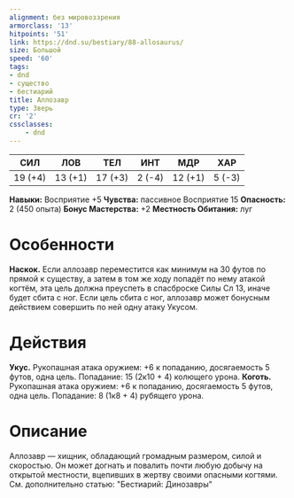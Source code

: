 ```yaml
---
alignment: без мировоззрения
armorclass: '13'
hitpoints: '51'
link: https://dnd.su/bestiary/88-allosaurus/
size: Большой
speed: '60'
tags:
- dnd
- существо
- бестиарий
title: Аллозавр
type: Зверь
cr: '2'
cssclasses:
    - dnd
---
```



| СИЛ | ЛОВ | ТЕЛ | ИНТ | МДР | ХАР |
|---|---|---|---|---|---|
| 19 (+4) | 13 (+1) | 17 (+3) | 2 (-4) | 12 (+1) | 5 (-3) |
**Навыки:** Восприятие +5
**Чувства:** пассивное Восприятие 15
**Опасность:** 2 (450 опыта)
**Бонус Мастерства:** +2
**Местность Обитания:** луг


# Особенности
**Наскок.** Если аллозавр переместится как минимум на 30 футов по прямой к существу, а затем в том же ходу попадёт по нему атакой когтём, эта цель должна преуспеть в спасброске Силы Сл 13, иначе будет сбита с ног. Если цель сбита с ног, аллозавр может бонусным действием совершить по ней одну атаку Укусом.


# Действия
**Укус.** Рукопашная атака оружием: +6 к попаданию, досягаемость 5 футов, одна цель. Попадание: 15 (2к10 + 4) колющего урона.
**Коготь.** Рукопашная атака оружием: +6 к попаданию, досягаемость 5 футов, одна цель. Попадание: 8 (1к8 + 4) рубящего урона.


# Описание
Аллозавр — хищник, обладающий громадным размером, силой и скоростью. Он может догнать и повалить почти любую добычу на открытой местности, вцепивших в жертву своими опасными когтями. См. дополнительно статью: "Бестиарий: Динозавры"